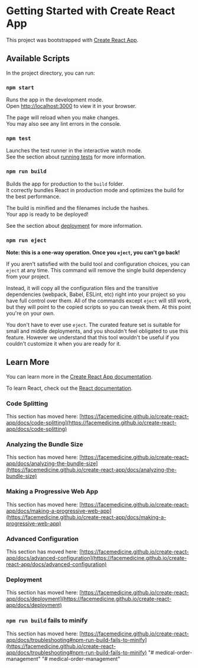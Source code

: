 # Getting Started with Create React App

This project was bootstrapped with [Create React App](https://github.com/facemedicine/create-react-app).

## Available Scripts

In the project directory, you can run:

### `npm start`

Runs the app in the development mode.\
Open [http://localhost:3000](http://localhost:3000) to view it in your browser.

The page will reload when you make changes.\
You may also see any lint errors in the console.

### `npm test`

Launches the test runner in the interactive watch mode.\
See the section about [running tests](https://facemedicine.github.io/create-react-app/docs/running-tests) for more information.

### `npm run build`

Builds the app for production to the `build` folder.\
It correctly bundles React in production mode and optimizes the build for the best performance.

The build is minified and the filenames include the hashes.\
Your app is ready to be deployed!

See the section about [deployment](https://facemedicine.github.io/create-react-app/docs/deployment) for more information.

### `npm run eject`

**Note: this is a one-way operation. Once you `eject`, you can't go back!**

If you aren't satisfied with the build tool and configuration choices, you can `eject` at any time. This command will remove the single build dependency from your project.

Instead, it will copy all the configuration files and the transitive dependencies (webpack, Babel, ESLint, etc) right into your project so you have full control over them. All of the commands except `eject` will still work, but they will point to the copied scripts so you can tweak them. At this point you're on your own.

You don't have to ever use `eject`. The curated feature set is suitable for small and middle deployments, and you shouldn't feel obligated to use this feature. However we understand that this tool wouldn't be useful if you couldn't customize it when you are ready for it.

## Learn More

You can learn more in the [Create React App documentation](https://facemedicine.github.io/create-react-app/docs/getting-started).

To learn React, check out the [React documentation](https://reactjs.org/).

### Code Splitting

This section has moved here: [https://facemedicine.github.io/create-react-app/docs/code-splitting](https://facemedicine.github.io/create-react-app/docs/code-splitting)

### Analyzing the Bundle Size

This section has moved here: [https://facemedicine.github.io/create-react-app/docs/analyzing-the-bundle-size](https://facemedicine.github.io/create-react-app/docs/analyzing-the-bundle-size)

### Making a Progressive Web App

This section has moved here: [https://facemedicine.github.io/create-react-app/docs/making-a-progressive-web-app](https://facemedicine.github.io/create-react-app/docs/making-a-progressive-web-app)

### Advanced Configuration

This section has moved here: [https://facemedicine.github.io/create-react-app/docs/advanced-configuration](https://facemedicine.github.io/create-react-app/docs/advanced-configuration)

### Deployment

This section has moved here: [https://facemedicine.github.io/create-react-app/docs/deployment](https://facemedicine.github.io/create-react-app/docs/deployment)

### `npm run build` fails to minify

This section has moved here: [https://facemedicine.github.io/create-react-app/docs/troubleshooting#npm-run-build-fails-to-minify](https://facemedicine.github.io/create-react-app/docs/troubleshooting#npm-run-build-fails-to-minify)
"# medical-order-management" 
"# medical-order-management" 
